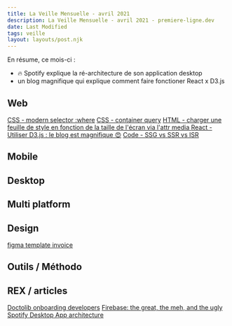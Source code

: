 ```yaml
---
title: La Veille Mensuelle - avril 2021
description: La Veille Mensuelle - avril 2021 - premiere-ligne.dev
date: Last Modified
tags: veille
layout: layouts/post.njk
---
```


En résume, ce mois-ci :
- 🔥 Spotify explique la ré-architecture de son application desktop
- un blog magnifique qui explique comment faire fonctioner React x D3.js

## Web
[CSS - modern selector :where](https://twitter.com/mgechev/status/1379290296903684099)
[CSS - container query](https://ishadeed.com/article/say-hello-to-css-container-queries/)
[HTML - charger une feuille de style en fonction de la taille de l'écran via l'attr media ](https://twitter.com/lavary_/status/1387477660008321026)
[React - Utiliser D3.js : le blog est magnifique 😍](https://wattenberger.com/blog/react-and-d3)
[Code - SSG vs SSR vs ISR ](https://www.smashingmagazine.com/2021/04/incremental-static-regeneration-nextjs/)

## Mobile 

## Desktop

## Multi platform

## Design
[figma template invoice](https://www.figma.com/community/file/964446653754449734)

## Outils / Méthodo

## REX / articles
[Doctolib onboarding developers](https://www.youtube.com/watch?v=LS7e5J8iRQA&t=1743s )
[Firebase: the great, the meh, and the ugly](https://www.pierbover.com/posts/firebase-great-meh-ugly/ )
[Spotify Desktop App architecture](https://engineering.atspotify.com/2021/04/07/building-the-future-of-our-desktop-apps/ )
